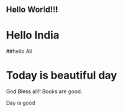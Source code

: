 ## Hello World!!!
#   Hello India
##hello All

Today is beautiful day
=======
God Bless all!!
Books are good.

Day is good